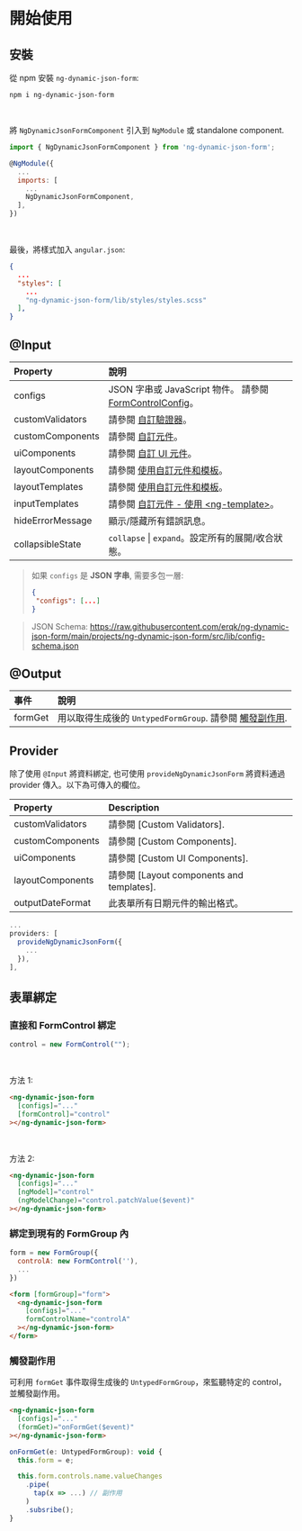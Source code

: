# 開始使用

## 安裝

從 npm 安裝 `ng-dynamic-json-form`:

```
npm i ng-dynamic-json-form
```

<br>

將 `NgDynamicJsonFormComponent` 引入到 `NgModule` 或 standalone component.

```javascript
import { NgDynamicJsonFormComponent } from 'ng-dynamic-json-form';

@NgModule({
  ...
  imports: [
    ...
    NgDynamicJsonFormComponent,
  ],
})
```

<br>

最後，將樣式加入 `angular.json`:

```json
{
  ...
  "styles": [
    ...
    "ng-dynamic-json-form/lib/styles/styles.scss"
  ],
}
```

[FormControlConfig]: ../../v5/form-control-config/form-control-config_zh-TW.md
[自訂驗證器]: ../../v5/validators/validators_zh-TW.md#自訂驗證器
[自訂元件]: ../../v5/custom-components/custom-components_zh-TW.md
[自訂 UI 元件]: ../../v5/custom-components/custom-components_zh-TW.md#自訂-ui-元件
[使用自訂元件和模板]: ../../v5/styling/styling_zh-TW.md#使用自訂元件和模板
[自訂元件 - 使用 &lt;ng-template&gt;]: ../../v5/custom-components/custom-components_zh-TW.md#使用-ng-template

## @Input

| Property         | 說明                                                       |
| :--------------- | :--------------------------------------------------------- |
| configs          | JSON 字串或 JavaScript 物件。 請參閱 [FormControlConfig]。 |
| customValidators | 請參閱 [自訂驗證器]。                                      |
| customComponents | 請參閱 [自訂元件]。                                        |
| uiComponents     | 請參閱 [自訂 UI 元件]。                                    |
| layoutComponents | 請參閱 [使用自訂元件和模板]。                              |
| layoutTemplates  | 請參閱 [使用自訂元件和模板]。                              |
| inputTemplates   | 請參閱 [自訂元件 - 使用 &lt;ng-template&gt;]。             |
| hideErrorMessage | 顯示/隱藏所有錯誤訊息。                                    |
| collapsibleState | `collapse` \| `expand`。設定所有的展開/收合狀態。          |

> 如果 `configs` 是 **JSON 字串**, 需要多包一層:
>
> ```json
> {
>  "configs": [...]
> }
> ```

> JSON Schema: https://raw.githubusercontent.com/erqk/ng-dynamic-json-form/main/projects/ng-dynamic-json-form/src/lib/config-schema.json

## @Output

| 事件    | 說明                                                                   |
| :------ | :--------------------------------------------------------------------- |
| formGet | 用以取得生成後的 `UntypedFormGroup`. 請參閱 [觸發副作用](#觸發副作用). |

## Provider

除了使用 `@Input` 將資料綁定, 也可使用 `provideNgDynamicJsonForm` 將資料通過 provider 傳入。以下為可傳入的欄位。

| Property         | Description                               |
| :--------------- | :---------------------------------------- |
| customValidators | 請參閱 [Custom Validators].               |
| customComponents | 請參閱 [Custom Components].               |
| uiComponents     | 請參閱 [Custom UI Components].            |
| layoutComponents | 請參閱 [Layout components and templates]. |
| outputDateFormat | 此表單所有日期元件的輸出格式。            |

```javascript
...
providers: [
  provideNgDynamicJsonForm({
    ...
  }),
],
```

## 表單綁定

### 直接和 FormControl 綁定

```javascript
control = new FormControl("");
```

<br>

方法 1:

<!-- prettier-ignore -->
```html
<ng-dynamic-json-form
  [configs]="..."
  [formControl]="control"
></ng-dynamic-json-form>
```

<br>

方法 2:

<!-- prettier-ignore -->
```html
<ng-dynamic-json-form
  [configs]="..."
  [ngModel]="control"
  (ngModelChange)="control.patchValue($event)"
></ng-dynamic-json-form>
```

### 綁定到現有的 FormGroup 內

```javascript
form = new FormGroup({
  controlA: new FormControl(''),
  ...
})
```

<!-- prettier-ignore -->
```html
<form [formGroup]="form">
  <ng-dynamic-json-form
    [configs]="..."
    formControlName="controlA"
  ></ng-dynamic-json-form>
</form>
```

### 觸發副作用

可利用 `formGet` 事件取得生成後的 `UntypedFormGroup`，來監聽特定的 control，並觸發副作用。

<!-- prettier-ignore -->
```html
<ng-dynamic-json-form
  [configs]="..."
  (formGet)="onFormGet($event)"
></ng-dynamic-json-form>
```

```javascript
onFormGet(e: UntypedFormGroup): void {
  this.form = e;

  this.form.controls.name.valueChanges
    .pipe(
      tap(x => ...) // 副作用
    )
    .subsribe();
}
```
